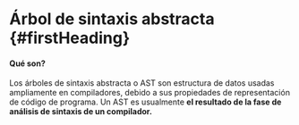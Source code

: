 # Árbol de sintaxis abstracta {#firstHeading}

#### Qué son?

Los árboles de sintaxis abstracta o AST son estructura de datos usadas ampliamente en compiladores, debido a sus propiedades de representación de código de programa. Un AST es usualmente **el resultado de la fase de análisis de sintaxis de un compilador.**



